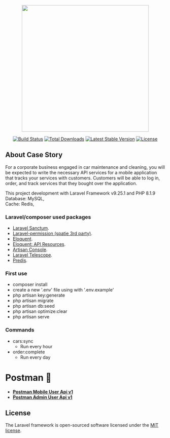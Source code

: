 <p align="center"><a href="https://laravel.com" target="_blank"><img src="https://raw.githubusercontent.com/laravel/art/master/logo-lockup/5%20SVG/2%20CMYK/1%20Full%20Color/laravel-logolockup-cmyk-red.svg" width="400"></a></p>

<p align="center">
<a href="https://travis-ci.org/laravel/framework"><img src="https://travis-ci.org/laravel/framework.svg" alt="Build Status"></a>
<a href="https://packagist.org/packages/laravel/framework"><img src="https://img.shields.io/packagist/dt/laravel/framework" alt="Total Downloads"></a>
<a href="https://packagist.org/packages/laravel/framework"><img src="https://img.shields.io/packagist/v/laravel/framework" alt="Latest Stable Version"></a>
<a href="https://packagist.org/packages/laravel/framework"><img src="https://img.shields.io/packagist/l/laravel/framework" alt="License"></a>
</p>

## About Case Story

For a corporate business engaged in car maintenance and cleaning, you will be expected to
write the necessary API services for a mobile application that tracks your services with
customers. Customers will be able to log in, order, and track services that they bought over the
application.

This project development with Laravel Framework v9.25.1 and PHP 8.1.9 <br>
Database: MySQL,<br>
Cache: Redis,<br>

### Laravel/composer used packages
- [Laravel Sanctum](https://laravel.com/docs/9.x/sanctum).
- [Laravel-permission (spatie 3rd party)](https://spatie.be/docs/laravel-permission/v5/introduction).
- [Eloquent](https://laravel.com/docs/9.x/eloquent).
- [Eloquent: API Resources](https://laravel.com/docs/9.x/eloquent-resources).
- [Artisan Console](https://laravel.com/docs/9.x/artisan).
- [Laravel Telescope](https://laravel.com/docs/9.x/telescope).
- [Predis](https://github.com/predis/predis).


### First use

- composer install
- create a new '.env' file using with '.env.example'
- php artisan key:generate
- php artisan migrate
- php artisan db:seed
- php artisan optimize:clear
- php artisan serve

### Commands
- cars:sync
  - Run every hour
- order:complete
  - Run every day

#  Postman 🚀
- **[Postman Mobile User Api v1](https://documenter.getpostman.com/view/7841503/VUqvqv6G)**
- **[Postman Admin User Api v1](https://documenter.getpostman.com/view/7841503/VUqvqv6J)**

## License
The Laravel framework is open-sourced software licensed under the [MIT license](https://opensource.org/licenses/MIT).

